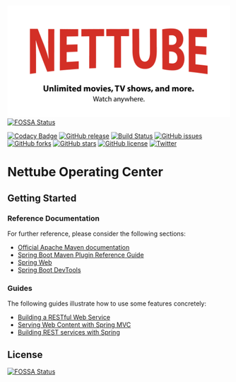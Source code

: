 ![Spring Cloud Tutorial Feature Graphics](https://raw.githubusercontent.com/johnnymillergh/MaterialLibrary/master/nettube/nettube-github-social-image-light.png)
[![FOSSA Status](https://app.fossa.io/api/projects/git%2Bgithub.com%2Fjohnnymillergh%2Fnettube-operating-center.svg?type=shield)](https://app.fossa.io/projects/git%2Bgithub.com%2Fjohnnymillergh%2Fnettube-operating-center?ref=badge_shield)

[![Codacy Badge](https://api.codacy.com/project/badge/Grade/8074d46cfa014dcf869ed47f13b35112)](https://www.codacy.com/manual/johnnymillergh/nettube-operating-center?utm_source=github.com&amp;utm_medium=referral&amp;utm_content=johnnymillergh/nettube-operating-center&amp;utm_campaign=Badge_Grade)
[![GitHub release](https://img.shields.io/github/release/johnnymillergh/nettube-operating-center.svg)](https://github.com/johnnymillergh/nettube-operating-center/releases)
[![Build Status](https://travis-ci.com/johnnymillergh/nettube-operating-center.svg?branch=master)](https://travis-ci.com/johnnymillergh/nettube-operating-center)
[![GitHub issues](https://img.shields.io/github/issues/johnnymillergh/nettube-operating-center)](https://github.com/johnnymillergh/nettube-operating-center/issues)
[![GitHub forks](https://img.shields.io/github/forks/johnnymillergh/nettube-operating-center)](https://github.com/johnnymillergh/nettube-operating-center/network)
[![GitHub stars](https://img.shields.io/github/stars/johnnymillergh/nettube-operating-center)](https://github.com/johnnymillergh/nettube-operating-center)
[![GitHub license](https://img.shields.io/github/license/johnnymillergh/nettube-operating-center)](https://github.com/johnnymillergh/nettube-operating-center/blob/master/LICENSE)
[![Twitter](https://img.shields.io/twitter/url/https/github.com/johnnymillergh/nettube-operating-center?style=social)](https://twitter.com/intent/tweet?text=Wow:&url=https%3A%2F%2Fgithub.com%2Fjohnnymillergh%2Fnettube-operating-center)

# Nettube Operating Center

## Getting Started

### Reference Documentation
For further reference, please consider the following sections:

* [Official Apache Maven documentation](https://maven.apache.org/guides/index.html)
* [Spring Boot Maven Plugin Reference Guide](https://docs.spring.io/spring-boot/docs/2.1.8.RELEASE/maven-plugin/)
* [Spring Web](https://docs.spring.io/spring-boot/docs/{bootVersion}/reference/htmlsingle/#boot-features-developing-web-applications)
* [Spring Boot DevTools](https://docs.spring.io/spring-boot/docs/{bootVersion}/reference/htmlsingle/#using-boot-devtools)

### Guides
The following guides illustrate how to use some features concretely:

* [Building a RESTful Web Service](https://spring.io/guides/gs/rest-service/)
* [Serving Web Content with Spring MVC](https://spring.io/guides/gs/serving-web-content/)
* [Building REST services with Spring](https://spring.io/guides/tutorials/bookmarks/)



## License
[![FOSSA Status](https://app.fossa.io/api/projects/git%2Bgithub.com%2Fjohnnymillergh%2Fnettube-operating-center.svg?type=large)](https://app.fossa.io/projects/git%2Bgithub.com%2Fjohnnymillergh%2Fnettube-operating-center?ref=badge_large)